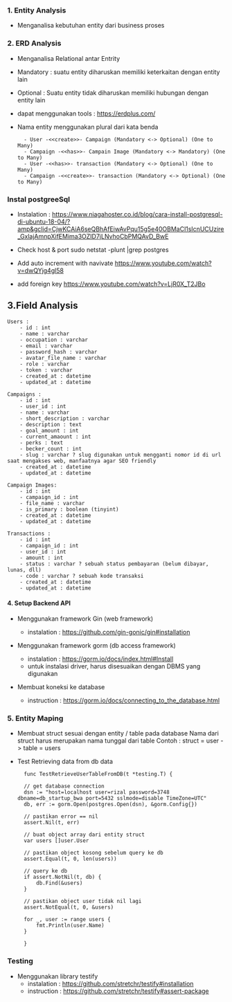 ### 1. Entity Analysis ####
- Menganalisa kebutuhan entity dari business proses

### 2. ERD Analysis ###
- Menganalisa Relational antar Entrity
- Mandatory : suatu entity diharuskan memiliki keterkaitan dengan entity lain
- Optional : Suatu entity tidak diharuskan memiliki hubungan dengan entity lain
- dapat menggunakan tools : https://erdplus.com/
- Nama entity menggunakan plural dari kata benda

		- User -<<create>>- Campaign (Mandatory <-> Optional) (One to Many)
		- Campaign -<<has>>- Campain Image (Mandatory <-> Mandatory) (One to Many)
		- User -<<has>>- transaction (Mandatory <-> Optional) (One to Many)
		- Campaign -<<create>>- transaction (Mandatory <-> Optional) (One to Many)
		
### Instal postgreeSql ###

- Instalation :
https://www.niagahoster.co.id/blog/cara-install-postgresql-di-ubuntu-18-04/?amp&gclid=CjwKCAiA6seQBhAfEiwAvPqu15g5e40OBMaCl1sIcnUCUzire_GxlajAmnpXifEMima3OZID7jLNvhoCbPMQAvD_BwE

- Check host & port
	sudo netstat -plunt |grep postgres
	
- Add auto increment with navivate
	https://www.youtube.com/watch?v=dwQYjg4gl58
	
- add foreign key
	https://www.youtube.com/watch?v=LjR0X_T2JBo

## 3.Field Analysis ##
	Users :
		- id : int
		- name : varchar
		- occupation : varchar
		- email : varchar
		- password_hash : varchar
		- avatar_file_name : varchar
		- role : varchar
		- token : varchar
		- created_at : datetime
		- updated_at : datetime
		
	Campaigns :
		- id : int
		- user_id : int
		- name : varchar
		- short_description : varchar
		- description : text
		- goal_amount : int
		- current_amaount : int
		- perks : text
		- becker_count : int
		- slug : varchar ? slug digunakan untuk mengganti nomor id di url saat mengakses web, manfaatnya agar SEO friendly
		- created_at : datetime
		- updated_at : datetime
	
	Campaign Images:
		- id : int
		- campaign_id : int
		- file_name : varchar
		- is_primary : boolean (tinyint)
		- created_at : datetime
		- updated_at : datetime		
	
	Transactions :
		- id : int
		- campaign_id : int
		- user_id : int
		- amount : int
		- status : varchar ? sebuah status pembayaran (belum dibayar, lunas, dll)
		- code : varchar ? sebuah kode transaksi
		- created_at : datetime
		- updated_at : datetime
		
#### 4. Setup Backend API ###
- Menggunakan framework Gin (web framework)
	- instalation : https://github.com/gin-gonic/gin#installation
		
- Menggunakan framework gorm (db access framework)
	- instalation : https://gorm.io/docs/index.html#Install
	- untuk instalasi driver, harus disesuaikan dengan DBMS yang digunakan
		
- Membuat koneksi ke database
	- instruction : https://gorm.io/docs/connecting_to_the_database.html
	
### 5. Entity Maping ####
- Membuat struct sesuai dengan entity / table pada database
	Nama dari struct harus merupakan nama tunggal dari table
	Contoh : struct = user -> table = users
	
- Test Retrieving data from db data 

		func TestRetrieveUserTableFromDB(t *testing.T) {

		// get database connection
		dsn := "host=localhost user=rizal password=3748 dbname=db_startup_bwa port=5432 sslmode=disable TimeZone=UTC"
		db, err := gorm.Open(postgres.Open(dsn), &gorm.Config{})

		// pastikan error == nil
		assert.Nil(t, err)

		// buat object array dari entity struct
		var users []user.User

		// pastikan object kosong sebelum query ke db
		assert.Equal(t, 0, len(users))

		// query ke db
		if assert.NotNil(t, db) {
			db.Find(&users)
		}

		// pastikan object user tidak nil lagi
		assert.NotEqual(t, 0, &users)

		for _, user := range users {
			fmt.Println(user.Name)
		}

		}



### Testing ###
- Menggunakan library testify
	- instalation : https://github.com/stretchr/testify#installation
	- instruction : https://github.com/stretchr/testify#assert-package
	

